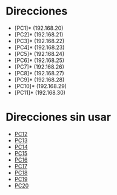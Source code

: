 <!-- TITLE: Laboratorio 1 -->
<!-- SUBTITLE: Se deja un margen de 10 direcciones para futuros nodos (0.20-0.30).-->

# Direcciones
* [PC1]* (192.168.20)
* [PC2]* (192.168.21)
* [PC3]* (192.168.22)
* [PC4]* (192.168.23)
* [PC5]* (192.168.24)
* [PC6]* (192.168.25)
* [PC7]* (192.168.26)
* [PC8]* (192.168.27)
* [PC9]* (192.168.28)
* [PC10]* (192.168.29)
* [PC11]* (192.168.30)
# Direcciones sin usar
* [PC12](192.168.31)
* [PC13](192.168.32)
* [PC14](192.168.33)
* [PC15](192.168.34)
* [PC16](192.168.35)
* [PC17](192.168.36)
* [PC18](192.168.37)
* [PC19](192.168.38)
* [PC20](192.168.39)